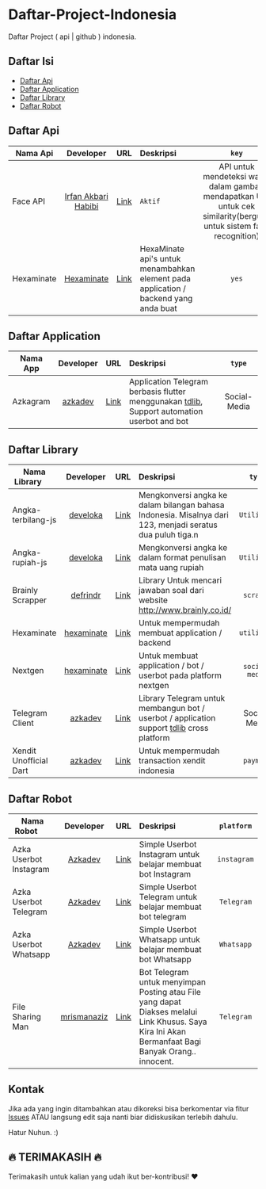 # Daftar-Project-Indonesia

Daftar Project ( api | github ) indonesia.



## Daftar Isi 

- [Daftar Api](#daftar-api)
- [Daftar Application](#daftar-application)
- [Daftar Library](#daftar-library)
- [Daftar Robot](#daftar-robot)

## Daftar Api

| Nama Api        | Developer | URL | Deskripsi | `key` |
| --------------- |:---------:|:---:|:----------|:------:|
| Face API | [Irfan Akbari Habibi](https://github.com/Irfanakbari) | [Link](https://github.com/Irfanakbari/face-recognition) | `Aktif` |  API untuk mendeteksi wajah dalam gambar, mendapatkan UID untuk cek similarity(berguna untuk sistem face recognition) | Tidak |
| Hexaminate | [Hexaminate](https://github.com/hexaminate) | [Link](https://github.com/hexaminate) | HexaMinate api's untuk menambahkan element pada application / backend yang anda buat | `yes` |


## Daftar Application

| Nama App        | Developer | URL | Deskripsi | `type` |
| --------------- |:---------:|:---:|:----------|:------:| 
| Azkagram | [azkadev](https://github.com/azkadev) | [Link](https://github.com/azkadev/azkagram) | Application Telegram berbasis flutter menggunakan [tdlib](https://github.com/tdlib/td), Support automation userbot and bot | Social-Media |


## Daftar Library
| Nama Library        | Developer | URL | Deskripsi | `type` | 
| --------------- |:---------:|:---:|:----------|:------:| 
| Angka-terbilang-js | [develoka](https://github.com/develoka) | [Link](https://github.com/develoka/angka-terbilang-js) | Mengkonversi angka ke dalam bilangan bahasa Indonesia. Misalnya dari 123, menjadi seratus dua puluh tiga.n| `Utilities` |
| Angka-rupiah-js | [develoka](https://github.com/develoka) | [Link](https://github.com/develoka/angka-rupiah-js) | Mengkonversi angka ke dalam format penulisan mata uang rupiah | `Utilities` |
| Brainly Scrapper | [defrindr](https://github.com/defrindr) | [Link](https://github.com/defrindr/brainly-scraper) | Library Untuk mencari jawaban soal dari website http://www.brainly.co.id/ | `scraper` | 
| Hexaminate | [hexaminate](https://github.com/hexaminate) | [Link](https://github.com/HexaMinate/HexaMinate/tree/main/library/hexaminate) | Untuk mempermudah membuat application / backend | `utilities` |
| Nextgen | [hexaminate](https://github.com/hexaminate) | [Link](https://github.com/HexaMinate/HexaMinate/tree/main/library/nextgen) | Untuk membuat application / bot / userbot pada platform nextgen | `social-media` | 
| Telegram Client | [azkadev](https://github.com/azkadev) | [Link](https://github.com/azkadev/telegram_client) | Library Telegram untuk membangun bot / userbot / application support [tdlib](https://github.com/tdlib/td) cross platform | Social-Media | 
| Xendit Unofficial Dart | [azkadev](https://github.com/azkadev) | [Link](https://github.com/azkadev/xendit) | Untuk mempermudah transaction xendit indonesia | `payment` | 


## Daftar Robot
| Nama Robot        | Developer | URL | Deskripsi | `platform` | 
| --------------- |:---------:|:---:|:----------|:------:| 
| Azka Userbot Instagram | [Azkadev](https://github.com/azkadev) | [Link](https://github.com/azkadev/azka-userbot-instagram) | Simple Userbot Instagram untuk belajar membuat bot Instagram | `instagram` | 
| Azka Userbot Telegram | [Azkadev](https://github.com/azkadev) | [Link](https://github.com/azkadev/azka-userbot-telegram) | Simple Userbot Telegram untuk belajar membuat bot telegram | `Telegram` | 
| Azka Userbot Whatsapp | [Azkadev](https://github.com/azkadev) | [Link](https://github.com/azkadev/azka-userbot-whatsapp) | Simple Userbot Whatsapp untuk belajar membuat bot Whatsapp | `Whatsapp` | 
| File Sharing Man | [mrismanaziz](https://github.com/mrismanaziz) | [Link](https://github.com/mrismanaziz/File-Sharing-Man) | Bot Telegram untuk menyimpan Posting atau File yang dapat Diakses melalui Link Khusus. Saya Kira Ini Akan Bermanfaat Bagi Banyak Orang.. innocent. | `Telegram` | 



## Kontak

Jika ada yang ingin ditambahkan atau dikoreksi bisa berkomentar via fitur [Issues](https://github.com/farizdotid/DAFTAR-API-LOKAL-INDONESIA/issues) ATAU langsung edit saja nanti biar didiskusikan terlebih dahulu.

Hatur Nuhun. :)

## :fire: TERIMAKASIH :fire:

Terimakasih untuk kalian yang udah ikut ber-kontribusi! :heart:

